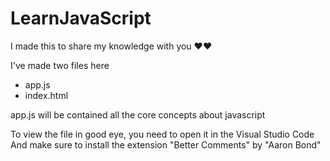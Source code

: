 # LearnJavaScript
I made this to share my knowledge with you ❤️️❤️️

I've made two files here 
* app.js
*  index.html

app.js will be contained all the core concepts about javascript

To view the file in good eye, you need to open it in the Visual Studio Code
And make sure to install the extension "Better Comments" by "Aaron Bond"
